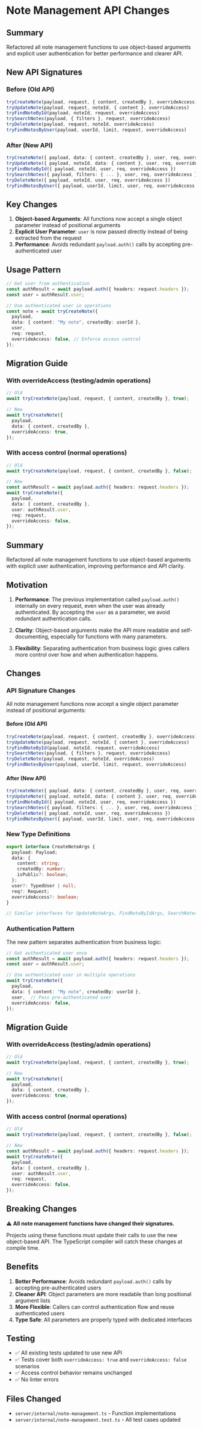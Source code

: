 # Note Management API Changes

## Summary
Refactored all note management functions to use object-based arguments and explicit user authentication for better performance and clearer API.

## New API Signatures

### Before (Old API)
```typescript
tryCreateNote(payload, request, { content, createdBy }, overrideAccess)
tryUpdateNote(payload, request, noteId, { content }, overrideAccess)
tryFindNoteById(payload, noteId, request, overrideAccess)
trySearchNotes(payload, { filters }, request, overrideAccess)
tryDeleteNote(payload, request, noteId, overrideAccess)
tryFindNotesByUser(payload, userId, limit, request, overrideAccess)
```

### After (New API)
```typescript
tryCreateNote({ payload, data: { content, createdBy }, user, req, overrideAccess })
tryUpdateNote({ payload, noteId, data: { content }, user, req, overrideAccess })
tryFindNoteById({ payload, noteId, user, req, overrideAccess })
trySearchNotes({ payload, filters: { ... }, user, req, overrideAccess })
tryDeleteNote({ payload, noteId, user, req, overrideAccess })
tryFindNotesByUser({ payload, userId, limit, user, req, overrideAccess })
```

## Key Changes

1. **Object-based Arguments**: All functions now accept a single object parameter instead of positional arguments
2. **Explicit User Parameter**: `user` is now passed directly instead of being extracted from the request
3. **Performance**: Avoids redundant `payload.auth()` calls by accepting pre-authenticated user

## Usage Pattern

```typescript
// Get user from authentication
const authResult = await payload.auth({ headers: request.headers });
const user = authResult.user;

// Use authenticated user in operations
const note = await tryCreateNote({
  payload,
  data: { content: "My note", createdBy: userId },
  user,
  req: request,
  overrideAccess: false, // Enforce access control
});
```

## Migration Guide

### With overrideAccess (testing/admin operations)
```typescript
// Old
await tryCreateNote(payload, request, { content, createdBy }, true);

// New
await tryCreateNote({
  payload,
  data: { content, createdBy },
  overrideAccess: true,
});
```

### With access control (normal operations)
```typescript
// Old
await tryCreateNote(payload, request, { content, createdBy }, false);

// New
const authResult = await payload.auth({ headers: request.headers });
await tryCreateNote({
  payload,
  data: { content, createdBy },
  user: authResult.user,
  req: request,
  overrideAccess: false,
});
```




## Summary

Refactored all note management functions to use object-based arguments with explicit user authentication, improving performance and API clarity.

## Motivation

1. **Performance**: The previous implementation called `payload.auth()` internally on every request, even when the user was already authenticated. By accepting the `user` as a parameter, we avoid redundant authentication calls.

2. **Clarity**: Object-based arguments make the API more readable and self-documenting, especially for functions with many parameters.

3. **Flexibility**: Separating authentication from business logic gives callers more control over how and when authentication happens.

## Changes

### API Signature Changes

All note management functions now accept a single object parameter instead of positional arguments:

#### Before (Old API)
```typescript
tryCreateNote(payload, request, { content, createdBy }, overrideAccess)
tryUpdateNote(payload, request, noteId, { content }, overrideAccess)
tryFindNoteById(payload, noteId, request, overrideAccess)
trySearchNotes(payload, { filters }, request, overrideAccess)
tryDeleteNote(payload, request, noteId, overrideAccess)
tryFindNotesByUser(payload, userId, limit, request, overrideAccess)
```

#### After (New API)
```typescript
tryCreateNote({ payload, data: { content, createdBy }, user, req, overrideAccess })
tryUpdateNote({ payload, noteId, data: { content }, user, req, overrideAccess })
tryFindNoteById({ payload, noteId, user, req, overrideAccess })
trySearchNotes({ payload, filters: { ... }, user, req, overrideAccess })
tryDeleteNote({ payload, noteId, user, req, overrideAccess })
tryFindNotesByUser({ payload, userId, limit, user, req, overrideAccess })
```

### New Type Definitions

```typescript
export interface CreateNoteArgs {
  payload: Payload;
  data: {
    content: string;
    createdBy: number;
    isPublic?: boolean;
  };
  user?: TypedUser | null;
  req?: Request;
  overrideAccess?: boolean;
}

// Similar interfaces for UpdateNoteArgs, FindNoteByIdArgs, SearchNotesArgs, DeleteNoteArgs, FindNotesByUserArgs
```

### Authentication Pattern

The new pattern separates authentication from business logic:

```typescript
// Get authenticated user once
const authResult = await payload.auth({ headers: request.headers });
const user = authResult.user;

// Use authenticated user in multiple operations
await tryCreateNote({
  payload,
  data: { content: "My note", createdBy: userId },
  user,  // Pass pre-authenticated user
  overrideAccess: false,
});
```

## Migration Guide

### With overrideAccess (testing/admin operations)

```typescript
// Old
await tryCreateNote(payload, request, { content, createdBy }, true);

// New
await tryCreateNote({
  payload,
  data: { content, createdBy },
  overrideAccess: true,
});
```

### With access control (normal operations)

```typescript
// Old
await tryCreateNote(payload, request, { content, createdBy }, false);

// New
const authResult = await payload.auth({ headers: request.headers });
await tryCreateNote({
  payload,
  data: { content, createdBy },
  user: authResult.user,
  req: request,
  overrideAccess: false,
});
```

## Breaking Changes

⚠️ **All note management functions have changed their signatures.**

Projects using these functions must update their calls to use the new object-based API. The TypeScript compiler will catch these changes at compile time.

## Benefits

1. **Better Performance**: Avoids redundant `payload.auth()` calls by accepting pre-authenticated users
2. **Cleaner API**: Object parameters are more readable than long positional argument lists
3. **More Flexible**: Callers can control authentication flow and reuse authenticated users
4. **Type Safe**: All parameters are properly typed with dedicated interfaces

## Testing

- ✅ All existing tests updated to use new API
- ✅ Tests cover both `overrideAccess: true` and `overrideAccess: false` scenarios
- ✅ Access control behavior remains unchanged
- ✅ No linter errors

## Files Changed

- `server/internal/note-management.ts` - Function implementations
- `server/internal/note-management.test.ts` - All test cases updated

